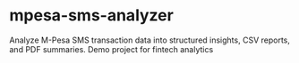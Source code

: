 # mpesa-sms-analyzer
Analyze M-Pesa SMS transaction data into structured insights, CSV reports, and PDF summaries. Demo project for fintech analytics
